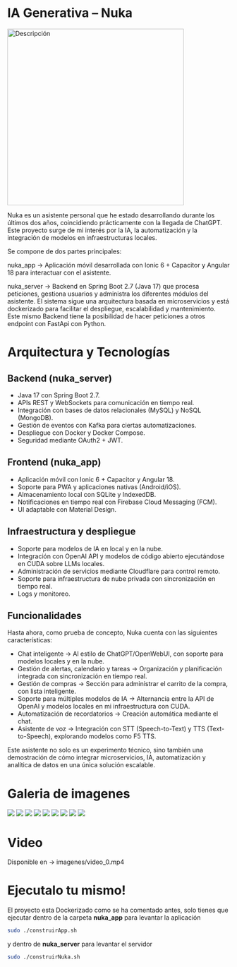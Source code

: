 # IA Generativa – Nuka

<img src="imagenes/imagen_9.png" alt="Descripción" width="400">

Nuka es un asistente personal que he estado desarrollando durante los últimos dos años, coincidiendo prácticamente con la llegada de ChatGPT. Este proyecto surge de mi interés por la IA, la automatización y la integración de modelos en infraestructuras locales.

Se compone de dos partes principales:

nuka_app → Aplicación móvil desarrollada con Ionic 6 + Capacitor y Angular 18 para interactuar con el asistente.

nuka_server → Backend en Spring Boot 2.7 (Java 17) que procesa peticiones, gestiona usuarios y administra los diferentes módulos del asistente.
El sistema sigue una arquitectura basada en microservicios y está dockerizado para facilitar el despliegue, escalabilidad y mantenimiento. Este mismo Backend tiene la posibilidad de hacer peticiones a otros endpoint con FastApi con Python.

# Arquitectura y Tecnologías

## Backend (nuka_server)

- Java 17 con Spring Boot 2.7.
- APIs REST y WebSockets para comunicación en tiempo real.
- Integración con bases de datos relacionales (MySQL) y NoSQL (MongoDB).
- Gestión de eventos con Kafka para ciertas automatizaciones.
- Despliegue con Docker y Docker Compose.
- Seguridad mediante OAuth2 + JWT.

## Frontend (nuka_app)

- Aplicación móvil con Ionic 6 + Capacitor y Angular 18.
- Soporte para PWA y aplicaciones nativas (Android/iOS).
- Almacenamiento local con SQLite y IndexedDB.
- Notificaciones en tiempo real con Firebase Cloud Messaging (FCM).
- UI adaptable con Material Design.

## Infraestructura y despliegue

- Soporte para modelos de IA en local y en la nube.
- Integración con OpenAI API y modelos de código abierto ejecutándose en CUDA sobre LLMs locales.
- Administración de servicios mediante Cloudflare para control remoto.
- Soporte para infraestructura de nube privada con sincronización en tiempo real.
- Logs y monitoreo.

## Funcionalidades
Hasta ahora, como prueba de concepto, Nuka cuenta con las siguientes características:

- Chat inteligente → Al estilo de ChatGPT/OpenWebUI, con soporte para modelos locales y en la nube.
- Gestión de alertas, calendario y tareas → Organización y planificación integrada con sincronización en tiempo real.
- Gestión de compras → Sección para administrar el carrito de la compra, con lista inteligente.
- Soporte para múltiples modelos de IA → Alternancia entre la API de OpenAI y modelos locales en mi infraestructura con CUDA.
- Automatización de recordatorios → Creación automática mediante el chat.
- Asistente de voz → Integración con STT (Speech-to-Text) y TTS (Text-to-Speech), explorando modelos como F5 TTS.

Este asistente no solo es un experimento técnico, sino también una demostración de cómo integrar microservicios, IA, automatización y analítica de datos en una única solución escalable.

# Galeria de imagenes

![](imagenes/imagen_0.png)
![](imagenes/imagen_1.png)
![](imagenes/imagen_2.png)
![](imagenes/imagen_3.png)
![](imagenes/imagen_4.png)
![](imagenes/imagen_5.png)
![](imagenes/imagen_6.png)
![](imagenes/imagen_7.png)
![](imagenes/imagen_8.png)

# Video 

Disponible en -> imagenes/video_0.mp4

# Ejecutalo tu mismo!

El proyecto esta Dockerizado como se ha comentado antes, solo tienes que ejecutar dentro de la carpeta **nuka_app** para levantar la aplicación

```bash
sudo ./construirApp.sh
```

y dentro de **nuka_server** para levantar el servidor

```bash
sudo ./construirNuka.sh
```
